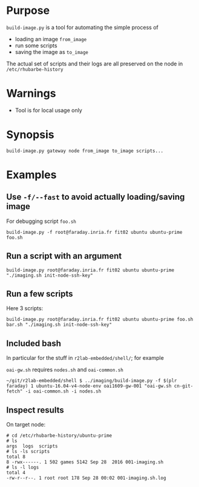 # Purpose

`build-image.py` is a tool for automating the simple process of

* loading an image `from_image`
* run some scripts
* saving the image as `to_image`

The actual set of scripts and their logs are all preserved on the node in `/etc/rhubarbe-history`

# Warnings

* Tool is for local usage only

# Synopsis

```
build-image.py gateway node from_image to_image scripts...
```

# Examples

## Use `-f/--fast` to avoid actually loading/saving image

For debugging script `foo.sh`

```
build-image.py -f root@faraday.inria.fr fit02 ubuntu ubuntu-prime foo.sh
```

## Run a script with an argument
```
build-image.py root@faraday.inria.fr fit02 ubuntu ubuntu-prime "./imaging.sh init-node-ssh-key"
```

## Run a few scripts

Here 3 scripts:

```
build-image.py root@faraday.inria.fr fit02 ubuntu ubuntu-prime foo.sh bar.sh "./imaging.sh init-node-ssh-key"
```

## Included bash

In particular for the stuff in `r2lab-embedded/shell/`; for example

`oai-gw.sh` requires `nodes.sh` and `oai-common.sh`

```
~/git/r2lab-embedded/shell $ ../imaging/build-image.py -f $(plr faraday) 1 ubuntu-16.04-v4-node-env oai1609-gw-001 "oai-gw.sh cn-git-fetch" -i oai-common.sh -i nodes.sh
```


## Inspect results

On target node:

```
# cd /etc/rhubarbe-history/ubuntu-prime
# ls
args  logs  scripts
# ls -ls scripts
total 8
8 -rwx------. 1 502 games 5142 Sep 28  2016 001-imaging.sh
# ls -l logs
total 4
-rw-r--r--. 1 root root 178 Sep 28 00:02 001-imaging.sh.log
```
